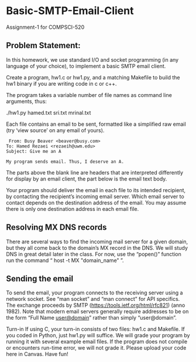 # Basic-SMTP-Email-Client
Assignment-1 for COMPSCI-520

## Problem Statement: 	

In this homework, we use standard I/O and socket programming (in any language of your choice), to implement a basic SMTP email client.

Create a program, hw1.c or hw1.py, and a matching Makefile to build the hw1 binary if you are writing code in c or c++.

The program takes a variable number of file names as command line arguments, thus:

./hw1.py hamed.txt sri.txt mrinal.txt

Each file contains an email to be sent, formatted like a simplified raw email (try ‘view source’ on any email of yours).


` From: Busy Beaver <beaver@busy.com>`<br />
`To: Hamed Rezaei <rezaeih@uwm.edu>`<br />
`Subject: Give me an A`

`My program sends email. Thus, I deserve an A.`

The parts above the blank line are headers that are interpreted differently for display by an email client, the part below is the email text body.

Your program should deliver the email in each file to its intended recipient, by contacting the recipient’s incoming email server. Which email server to contact depends on the destination address of the email. You may assume there is only one destination address in each email file.

## **Resolving MX DNS records**

There are several ways to find the incoming mail server for a given domain, but they all come back to the domain’s MX record in the DNS. We will study DNS in great detail later in the class. For now, use the “popen()” function run the command “ host -t MX "domain_name" ”.

## **Sending the email**

To send the email, your program connects to the receiving server using a network socket. See “man socket” and “man connect” for API specifics. The exchange proceeds by SMTP (https://tools.ietf.org/html/rfc821) (anno 1982). Note that modern email servers generally require addresses to be on the form “Full Name <user@domain>” rather than simply “user@domain”.

Turn-in
If using C, your turn-in consists of two files: hw1.c and Makefile. If you coded in Python, just hw1.py will suffice. We will grade your program by running it with several example email files. If the program does not compile or encounters run-time error, we will not grade it. Please upload your code here in Canvas. Have fun!

